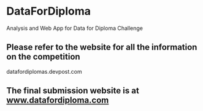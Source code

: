 # DataForDiploma
Analysis and Web App for Data for Diploma Challenge

## Please refer to the website for all the information on the competition
datafordiplomas.devpost.com

## The final submission website is at www.datafordiploma.com
